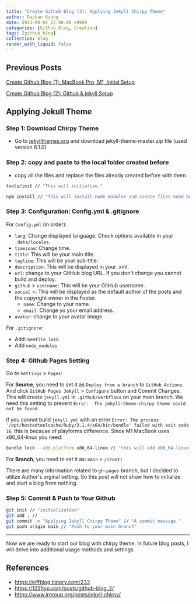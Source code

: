 ```yaml
---
title: "Create Github Blog (3): Applying Jekyll Chirpy Theme"
author: Dachan Kyong
date: 2023-08-04 13:00:00 +0900
categories: [Github Blog, Creation]
tags: [github blog]
collection: blog
render_with_liquid: false
---
```


## **Previous Posts**
[Create Github Blog (1): MacBook Pro, M1, Initial Setup](https://dachan-kyong.github.io/posts/creating-blog-1/)

[Create Github Blog (2): Github & jekyll Setup](https://dachan-kyong.github.io/posts/creating-blog-2/)

## **Applying Jekull Theme**

### **Step 1**: Download Chirpy Theme

- Go to [jekyllthemes.org](http://jekyllthemes.org/themes/jekyll-theme-chirpy/) and download jekyll-theme-master.zip file (used version 6.1.0)


### **Step 2**: copy and paste to the local folder created before
- copy all the files and replace the files already created before with them.

```bash
tools/init // "This will initialize."

npm install // "This will install node modules and create files need be created, which prevents errors: * internal script /assets/js/dis/***.min.js does not exist (line 1)"
```

### **Step 3**: Configuration: Config.yml & .gitignore
For `Config.yml` (in order):
- `lang`: Change displayed language. Check options available in your `_data/locales`.
- `timezone`: Change time.
- `title`: This will be your main title.
- `tagline`: This will be your sub-title.
- `description`: This will be displayed in your .xml.
- `url`: change to your GitHub blog URL. If you don't change you cannot build and deploy.
- `github` > `username`: This will be your GitHub username.
- `social` >: This will be displayed as the default author of the posts and the copyright owner in the Footer.
    + `name`: Change to your name.
    + `email`: Change yo your email address.
- `avatar`: change to your avatar image.

For `.gitignore`:
- Add: `Gemfile.lock`
- Add `node_modules`


### **Step 4**: Github Pages Setting
Go to `Settings` > `Pages`:

For **Source**, you need to set it as `Deploy from a branch` to `GitHub Actions`. And click `GitHub Pages Jekyll` > `Configure` button and Commit Changes. This will create `jekyll.yml` in `.github/workflows` on your main branch. We need this setting to prevent `Error:  The jekyll-theme-chirpy theme could not be found.`

if you cannot build `jekyll.yml` with an error `Error: The process '/opt/hostedtoolcache/Ruby/3.1.4/x64/bin/bundle' failed with exit code 16`, this is because of playforms difference. Since M1 MacBook uses x86_64-linux you need:

```bash
bundle lock --add-platform x86_64-linux // "this will add x86_64-linux platform in your Gemfile.lock."
```

For **Branch**, you need to set it as:
`main` > `/(root)`

There are many information related to `gh-pages` branch, but I decided to utilize Author's orginal setting. So this post will not show how to initialize and start a blog from nothing.


### **Step 5**: Commit & Push to Your Github

```bash
git init // "initialization"
git add . //
git commit -m "Applying Jekyll Chirpy Theme" // "A commit message."
git push origin main // "Push to your main branch"
```

---
Now we are ready to start our blog with chirpy theme. In future blog posts, I will delve into additional usage methods and settings.

## References
- <https://kiffblog.tistory.com/233>
- <https://1221jyp.com/posts/github-blog_2/>
- <https://www.irgroup.org/posts/jekyll-chirpy/>